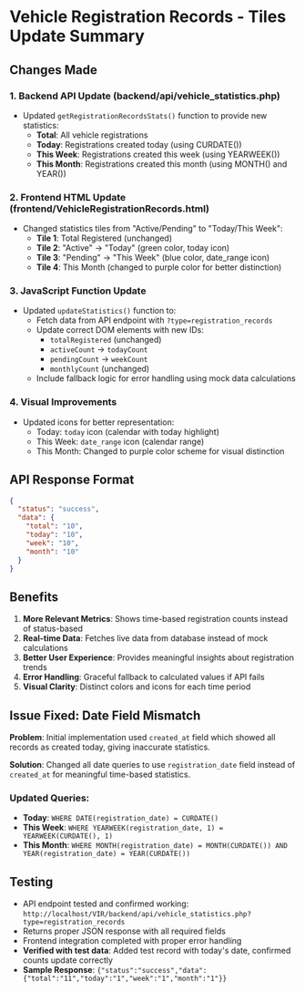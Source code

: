 # Vehicle Registration Records - Tiles Update Summary

## Changes Made

### 1. Backend API Update (backend/api/vehicle_statistics.php)
- Updated `getRegistrationRecordsStats()` function to provide new statistics:
  - **Total**: All vehicle registrations
  - **Today**: Registrations created today (using CURDATE())
  - **This Week**: Registrations created this week (using YEARWEEK())
  - **This Month**: Registrations created this month (using MONTH() and YEAR())

### 2. Frontend HTML Update (frontend/VehicleRegistrationRecords.html)
- Changed statistics tiles from "Active/Pending" to "Today/This Week":
  - **Tile 1**: Total Registered (unchanged)
  - **Tile 2**: "Active" → "Today" (green color, today icon)
  - **Tile 3**: "Pending" → "This Week" (blue color, date_range icon)
  - **Tile 4**: This Month (changed to purple color for better distinction)

### 3. JavaScript Function Update
- Updated `updateStatistics()` function to:
  - Fetch data from API endpoint with `?type=registration_records`
  - Update correct DOM elements with new IDs:
    - `totalRegistered` (unchanged)
    - `activeCount` → `todayCount`
    - `pendingCount` → `weekCount`
    - `monthlyCount` (unchanged)
  - Include fallback logic for error handling using mock data calculations

### 4. Visual Improvements
- Updated icons for better representation:
  - Today: `today` icon (calendar with today highlight)
  - This Week: `date_range` icon (calendar range)
  - This Month: Changed to purple color scheme for visual distinction

## API Response Format
```json
{
  "status": "success",
  "data": {
    "total": "10",
    "today": "10", 
    "week": "10",
    "month": "10"
  }
}
```

## Benefits
1. **More Relevant Metrics**: Shows time-based registration counts instead of status-based
2. **Real-time Data**: Fetches live data from database instead of mock calculations
3. **Better User Experience**: Provides meaningful insights about registration trends
4. **Error Handling**: Graceful fallback to calculated values if API fails
5. **Visual Clarity**: Distinct colors and icons for each time period

## Issue Fixed: Date Field Mismatch
**Problem**: Initial implementation used `created_at` field which showed all records as created today, giving inaccurate statistics.

**Solution**: Changed all date queries to use `registration_date` field instead of `created_at` for meaningful time-based statistics.

### Updated Queries:
- **Today**: `WHERE DATE(registration_date) = CURDATE()`
- **This Week**: `WHERE YEARWEEK(registration_date, 1) = YEARWEEK(CURDATE(), 1)`
- **This Month**: `WHERE MONTH(registration_date) = MONTH(CURDATE()) AND YEAR(registration_date) = YEAR(CURDATE())`

## Testing
- API endpoint tested and confirmed working: `http://localhost/VIR/backend/api/vehicle_statistics.php?type=registration_records`
- Returns proper JSON response with all required fields
- Frontend integration completed with proper error handling
- **Verified with test data**: Added test record with today's date, confirmed counts update correctly
- **Sample Response**: `{"status":"success","data":{"total":"11","today":"1","week":"1","month":"1"}}`